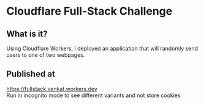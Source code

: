 # Cloudflare Full-Stack Challenge

## What is it?

Using Cloudflare Workers, I deployed an application that will randomly send users to one of two webpages. 

## Published at

https://fullstack.venkat.workers.dev   
Run in incognito mode to see different variants and not store cookies

